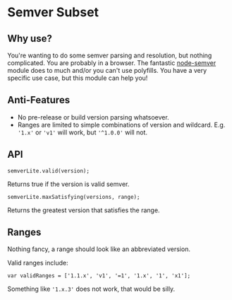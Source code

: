 Semver Subset
===

## Why use?
You're wanting to do some semver parsing and resolution, but nothing complicated. You are probably in a browser. The fantastic [node-semver](https://github.com/isaacs/node-semver) module does to much and/or you can't use polyfills. You have a very specific use case, but this module can help you!

## Anti-Features

- No pre-release or build version parsing whatsoever.
- Ranges are limited to simple combinations of version and wildcard. E.g. `'1.x'` or `'v1'` will work, but `'^1.0.0'` will not.


## API

```
semverLite.valid(version);
```

Returns true if the version is valid semver.

```
semverLite.maxSatisfying(versions, range);
```

Returns the greatest version that satisfies the range.

## Ranges

Nothing fancy, a range should look like an abbreviated version.

Valid ranges include:

```
var validRanges = ['1.1.x', 'v1', '=1', '1.x', '1', 'x1'];
```

Something like `'1.x.3'` does not work, that would be silly.

